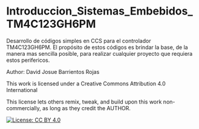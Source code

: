 # Introduccion_Sistemas_Embebidos_TM4C123GH6PM
Desarrollo de códigos simples en CCS para el controlador TM4C123GH6PM. 
El propósito de estos códigos es brindar la base, de la manera mas sencilla posible, para realizar cualquier proyecto que requiera estos perifericos.

Author: David Josue Barrientos Rojas

This work is licensed under a Creative Commons Attribution 4.0 International

This license lets others remix, tweak, and build upon this work non-commercially, as long as they credit the AUTHOR.

[![License: CC BY 4.0](https://img.shields.io/badge/License-CC%20BY%204.0-lightgrey.svg)](https://creativecommons.org/licenses/by/4.0/)

